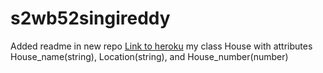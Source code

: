 # s2wb52singireddy

Added readme in new repo
[Link to heroku](https://s2wb52singireddy.herokuapp.com/)
my class House with attributes House_name(string), Location(string), and House_number(number)

